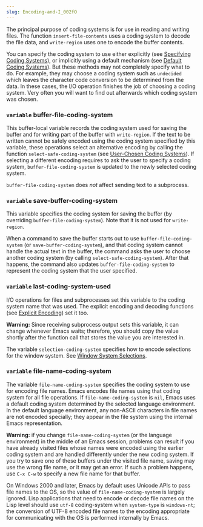 ```yaml
---
slug: Encoding-and-I_002fO
---
```


The principal purpose of coding systems is for use in reading and writing files. The function `insert-file-contents` uses a coding system to decode the file data, and `write-region` uses one to encode the buffer contents.

You can specify the coding system to use either explicitly (see [Specifying Coding Systems](Specifying-Coding-Systems)), or implicitly using a default mechanism (see [Default Coding Systems](Default-Coding-Systems)). But these methods may not completely specify what to do. For example, they may choose a coding system such as `undecided` which leaves the character code conversion to be determined from the data. In these cases, the I/O operation finishes the job of choosing a coding system. Very often you will want to find out afterwards which coding system was chosen.

### <span className="tag variable">`variable`</span> **buffer-file-coding-system**

This buffer-local variable records the coding system used for saving the buffer and for writing part of the buffer with `write-region`. If the text to be written cannot be safely encoded using the coding system specified by this variable, these operations select an alternative encoding by calling the function `select-safe-coding-system` (see [User-Chosen Coding Systems](User_002dChosen-Coding-Systems)). If selecting a different encoding requires to ask the user to specify a coding system, `buffer-file-coding-system` is updated to the newly selected coding system.

`buffer-file-coding-system` does *not* affect sending text to a subprocess.

### <span className="tag variable">`variable`</span> **save-buffer-coding-system**

This variable specifies the coding system for saving the buffer (by overriding `buffer-file-coding-system`). Note that it is not used for `write-region`.

When a command to save the buffer starts out to use `buffer-file-coding-system` (or `save-buffer-coding-system`), and that coding system cannot handle the actual text in the buffer, the command asks the user to choose another coding system (by calling `select-safe-coding-system`). After that happens, the command also updates `buffer-file-coding-system` to represent the coding system that the user specified.

### <span className="tag variable">`variable`</span> **last-coding-system-used**

I/O operations for files and subprocesses set this variable to the coding system name that was used. The explicit encoding and decoding functions (see [Explicit Encoding](Explicit-Encoding)) set it too.

**Warning:** Since receiving subprocess output sets this variable, it can change whenever Emacs waits; therefore, you should copy the value shortly after the function call that stores the value you are interested in.

The variable `selection-coding-system` specifies how to encode selections for the window system. See [Window System Selections](Window-System-Selections).

### <span className="tag variable">`variable`</span> **file-name-coding-system**

The variable `file-name-coding-system` specifies the coding system to use for encoding file names. Emacs encodes file names using that coding system for all file operations. If `file-name-coding-system` is `nil`, Emacs uses a default coding system determined by the selected language environment. In the default language environment, any non-ASCII characters in file names are not encoded specially; they appear in the file system using the internal Emacs representation.

**Warning:** if you change `file-name-coding-system` (or the language environment) in the middle of an Emacs session, problems can result if you have already visited files whose names were encoded using the earlier coding system and are handled differently under the new coding system. If you try to save one of these buffers under the visited file name, saving may use the wrong file name, or it may get an error. If such a problem happens, use `C-x C-w` to specify a new file name for that buffer.

On Windows 2000 and later, Emacs by default uses Unicode APIs to pass file names to the OS, so the value of `file-name-coding-system` is largely ignored. Lisp applications that need to encode or decode file names on the Lisp level should use `utf-8` coding-system when `system-type` is `windows-nt`; the conversion of UTF-8 encoded file names to the encoding appropriate for communicating with the OS is performed internally by Emacs.
